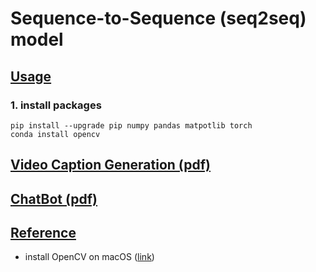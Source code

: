 # Sequence-to-Sequence (seq2seq) model

## [Usage](#)

### 1. install packages
```
pip install --upgrade pip numpy pandas matpotlib torch
conda install opencv
```


## [Video Caption Generation (pdf)](./doc/HW2-1.pdf)

## [ChatBot (pdf)](./doc/HW2-2.pdf)

## [Reference](#)

- install OpenCV on macOS ([link](https://www.learnopencv.com/install-opencv3-on-macos/))